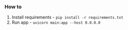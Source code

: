 ### How to

1. Install requirements - `pip install -r requirements.txt`
2. Run app - `uvicorn main:app --host 0.0.0.0`
